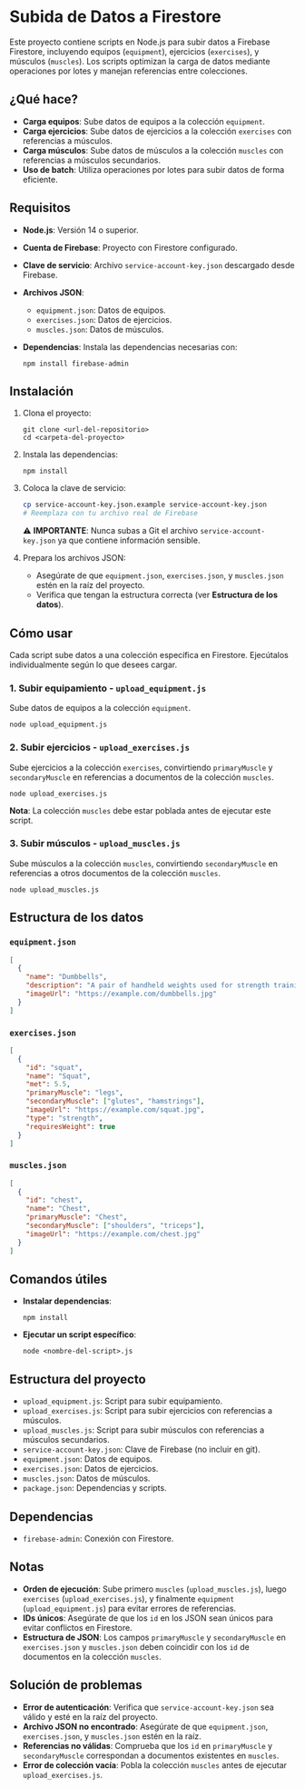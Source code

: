 # Subida de Datos a Firestore

Este proyecto contiene scripts en Node.js para subir datos a Firebase Firestore, incluyendo equipos (`equipment`), ejercicios (`exercises`), y músculos (`muscles`). Los scripts optimizan la carga de datos mediante operaciones por lotes y manejan referencias entre colecciones.

## ¿Qué hace?

- **Carga equipos**: Sube datos de equipos a la colección `equipment`.
- **Carga ejercicios**: Sube datos de ejercicios a la colección `exercises` con referencias a músculos.
- **Carga músculos**: Sube datos de músculos a la colección `muscles` con referencias a músculos secundarios.
- **Uso de batch**: Utiliza operaciones por lotes para subir datos de forma eficiente.

## Requisitos

- **Node.js**: Versión 14 o superior.
- **Cuenta de Firebase**: Proyecto con Firestore configurado.
- **Clave de servicio**: Archivo `service-account-key.json` descargado desde Firebase.
- **Archivos JSON**:
  - `equipment.json`: Datos de equipos.
  - `exercises.json`: Datos de ejercicios.
  - `muscles.json`: Datos de músculos.
- **Dependencias**: Instala las dependencias necesarias con:

  ```
  npm install firebase-admin
  ```

## Instalación

1. Clona el proyecto:

   ```
   git clone <url-del-repositorio>
   cd <carpeta-del-proyecto>
   ```

2. Instala las dependencias:

   ```
   npm install
   ```

3. Coloca la clave de servicio:

   ```bash
   cp service-account-key.json.example service-account-key.json
   # Reemplaza con tu archivo real de Firebase
   ```

   ⚠️ **IMPORTANTE**: Nunca subas a Git el archivo `service-account-key.json` ya que contiene información sensible.

4. Prepara los archivos JSON:

   - Asegúrate de que `equipment.json`, `exercises.json`, y `muscles.json` estén en la raíz del proyecto.
   - Verifica que tengan la estructura correcta (ver **Estructura de los datos**).

## Cómo usar

Cada script sube datos a una colección específica en Firestore. Ejecútalos individualmente según lo que desees cargar.

### 1. Subir equipamiento - `upload_equipment.js`

Sube datos de equipos a la colección `equipment`.

```
node upload_equipment.js
```

### 2. Subir ejercicios - `upload_exercises.js`

Sube ejercicios a la colección `exercises`, convirtiendo `primaryMuscle` y `secondaryMuscle` en referencias a documentos de la colección `muscles`.

```
node upload_exercises.js
```

**Nota**: La colección `muscles` debe estar poblada antes de ejecutar este script.

### 3. Subir músculos - `upload_muscles.js`

Sube músculos a la colección `muscles`, convirtiendo `secondaryMuscle` en referencias a otros documentos de la colección `muscles`.

```
node upload_muscles.js
```

## Estructura de los datos

### `equipment.json`

```json
[
  {
    "name": "Dumbbells",
    "description": "A pair of handheld weights used for strength training.",
    "imageUrl": "https://example.com/dumbbells.jpg"
  }
]
```

### `exercises.json`

```json
[
  {
    "id": "squat",
    "name": "Squat",
    "met": 5.5,
    "primaryMuscle": "legs",
    "secondaryMuscle": ["glutes", "hamstrings"],
    "imageUrl": "https://example.com/squat.jpg",
    "type": "strength",
    "requiresWeight": true
  }
]
```

### `muscles.json`

```json
[
  {
    "id": "chest",
    "name": "Chest",
    "primaryMuscle": "Chest",
    "secondaryMuscle": ["shoulders", "triceps"],
    "imageUrl": "https://example.com/chest.jpg"
  }
]
```

## Comandos útiles

- **Instalar dependencias**:

  ```
  npm install
  ```

- **Ejecutar un script específico**:

  ```
  node <nombre-del-script>.js
  ```

## Estructura del proyecto

- `upload_equipment.js`: Script para subir equipamiento.
- `upload_exercises.js`: Script para subir ejercicios con referencias a músculos.
- `upload_muscles.js`: Script para subir músculos con referencias a músculos secundarios.
- `service-account-key.json`: Clave de Firebase (no incluir en git).
- `equipment.json`: Datos de equipos.
- `exercises.json`: Datos de ejercicios.
- `muscles.json`: Datos de músculos.
- `package.json`: Dependencias y scripts.

## Dependencias

- `firebase-admin`: Conexión con Firestore.

## Notas

- **Orden de ejecución**: Sube primero `muscles` (`upload_muscles.js`), luego `exercises` (`upload_exercises.js`), y finalmente `equipment` (`upload_equipment.js`) para evitar errores de referencias.
- **IDs únicos**: Asegúrate de que los `id` en los JSON sean únicos para evitar conflictos en Firestore.
- **Estructura de JSON**: Los campos `primaryMuscle` y `secondaryMuscle` en `exercises.json` y `muscles.json` deben coincidir con los `id` de documentos en la colección `muscles`.

## Solución de problemas

- **Error de autenticación**: Verifica que `service-account-key.json` sea válido y esté en la raíz del proyecto.
- **Archivo JSON no encontrado**: Asegúrate de que `equipment.json`, `exercises.json`, y `muscles.json` estén en la raíz.
- **Referencias no válidas**: Comprueba que los `id` en `primaryMuscle` y `secondaryMuscle` correspondan a documentos existentes en `muscles`.
- **Error de colección vacía**: Pobla la colección `muscles` antes de ejecutar `upload_exercises.js`.
